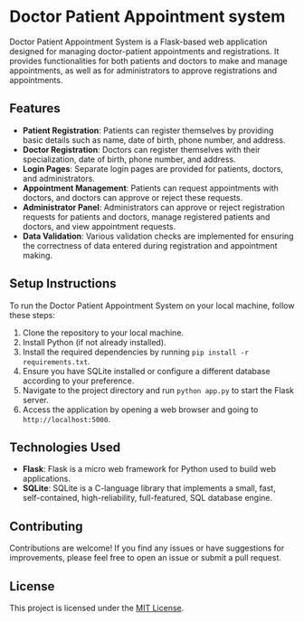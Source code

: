 # Doctor Patient Appointment system

Doctor Patient Appointment System is a Flask-based web application designed for managing doctor-patient appointments and registrations. It provides functionalities for both patients and doctors to make and manage appointments, as well as for administrators to approve registrations and appointments.

## Features

- **Patient Registration**: Patients can register themselves by providing basic details such as name, date of birth, phone number, and address.
- **Doctor Registration**: Doctors can register themselves with their specialization, date of birth, phone number, and address.
- **Login Pages**: Separate login pages are provided for patients, doctors, and administrators.
- **Appointment Management**: Patients can request appointments with doctors, and doctors can approve or reject these requests.
- **Administrator Panel**: Administrators can approve or reject registration requests for patients and doctors, manage registered patients and doctors, and view appointment requests.
- **Data Validation**: Various validation checks are implemented for ensuring the correctness of data entered during registration and appointment making.

## Setup Instructions

To run the Doctor Patient Appointment System on your local machine, follow these steps:

1. Clone the repository to your local machine.
2. Install Python (if not already installed).
3. Install the required dependencies by running `pip install -r requirements.txt`.
4. Ensure you have SQLite installed or configure a different database according to your preference.
5. Navigate to the project directory and run `python app.py` to start the Flask server.
6. Access the application by opening a web browser and going to `http://localhost:5000`.

## Technologies Used

- **Flask**: Flask is a micro web framework for Python used to build web applications.
- **SQLite**: SQLite is a C-language library that implements a small, fast, self-contained, high-reliability, full-featured, SQL database engine.

## Contributing

Contributions are welcome! If you find any issues or have suggestions for improvements, please feel free to open an issue or submit a pull request.

## License

This project is licensed under the [MIT License](LICENSE).
